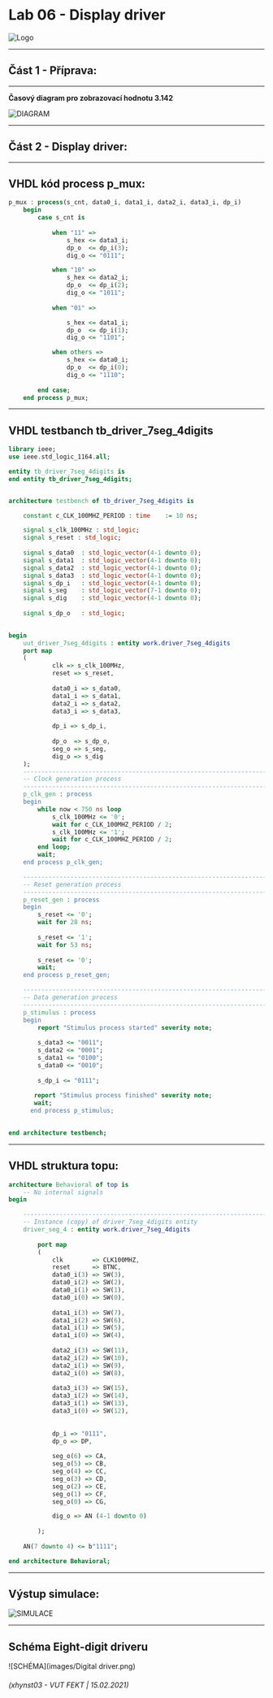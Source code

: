 # Lab 06 - Display driver

![Logo](images/logolink_eng.jpg)

------------------------------------------------------------------------
## Část 1 - Příprava:
------------------------------------------------------------------------

**Časový diagram pro zobrazovací hodnotu 3.142**

![DIAGRAM](images/wavedrom_7-segment.jpg)

------------------------------------------------------------------------
## Část 2 - Display driver:
------------------------------------------------------------------------

**VHDL kód process p_mux:**
------------------------------------------------------------------------

```vhdl
p_mux : process(s_cnt, data0_i, data1_i, data2_i, data3_i, dp_i)
    begin
        case s_cnt is
        
            when "11" =>
                s_hex <= data3_i;
                dp_o  <= dp_i(3);
                dig_o <= "0111";

            when "10" =>
                s_hex <= data2_i;
                dp_o  <= dp_i(2);
                dig_o <= "1011";
                
            when "01" =>

                s_hex <= data1_i;
                dp_o  <= dp_i(1);
                dig_o <= "1101";

            when others =>
                s_hex <= data0_i;
                dp_o  <= dp_i(0);
                dig_o <= "1110";
                
        end case;
    end process p_mux;
```

------------------------------------------------------------------------
**VHDL testbanch tb_driver_7seg_4digits**
------------------------------------------------------------------------

```vhdl
library ieee;
use ieee.std_logic_1164.all;

entity tb_driver_7seg_4digits is
end entity tb_driver_7seg_4digits;


architecture testbench of tb_driver_7seg_4digits is

    constant c_CLK_100MHZ_PERIOD : time    := 10 ns;

    signal s_clk_100MHz : std_logic;
    signal s_reset : std_logic;
    
    signal s_data0  : std_logic_vector(4-1 downto 0);
    signal s_data1  : std_logic_vector(4-1 downto 0);
    signal s_data2  : std_logic_vector(4-1 downto 0);
    signal s_data3  : std_logic_vector(4-1 downto 0);   
    signal s_dp_i   : std_logic_vector(4-1 downto 0);
    signal s_seg    : std_logic_vector(7-1 downto 0);
    signal s_dig    : std_logic_vector(4-1 downto 0);
    
    signal s_dp_o   : std_logic;
    

begin
    uut_driver_7seg_4digits : entity work.driver_7seg_4digits
    port map
    (
            clk => s_clk_100MHz,
            reset => s_reset,
                      
            data0_i => s_data0,
            data1_i => s_data1,
            data2_i => s_data2,
            data3_i => s_data3,
            
            dp_i => s_dp_i,
                    
            dp_o  => s_dp_o,
            seg_o => s_seg, 
            dig_o => s_dig 
    );
    --------------------------------------------------------------------
    -- Clock generation process
    --------------------------------------------------------------------
    p_clk_gen : process
    begin
        while now < 750 ns loop         
            s_clk_100MHz <= '0';
            wait for c_CLK_100MHZ_PERIOD / 2;
            s_clk_100MHz <= '1';
            wait for c_CLK_100MHZ_PERIOD / 2;
        end loop;
        wait;
    end process p_clk_gen;

    --------------------------------------------------------------------
    -- Reset generation process
    --------------------------------------------------------------------    
    p_reset_gen : process
    begin
        s_reset <= '0';
        wait for 28 ns;
        
        s_reset <= '1';
        wait for 53 ns;
       
        s_reset <= '0';
        wait;
    end process p_reset_gen;

    --------------------------------------------------------------------
    -- Data generation process
    --------------------------------------------------------------------
    p_stimulus : process
    begin
        report "Stimulus process started" severity note;
        
        s_data3 <= "0011";
        s_data2 <= "0001";
        s_data1 <= "0100";
        s_data0 <= "0010";
       
        s_dp_i <= "0111";
        
       report "Stimulus process finished" severity note;  
       wait;
      end process p_stimulus; 
        

end architecture testbench;
```
------------------------------------------------------------------------
VHDL struktura topu:
------------------------------------------------------------------------

```vhdl
architecture Behavioral of top is
    -- No internal signals
begin

    --------------------------------------------------------------------
    -- Instance (copy) of driver_7seg_4digits entity
    driver_seg_4 : entity work.driver_7seg_4digits
    
        port map
        (
            clk        => CLK100MHZ,
            reset      => BTNC,
            data0_i(3) => SW(3),
            data0_i(2) => SW(2),
            data0_i(1) => SW(1),
            data0_i(0) => SW(0),
            
            data1_i(3) => SW(7),
            data1_i(2) => SW(6),
            data1_i(1) => SW(5),
            data1_i(0) => SW(4),
            
            data2_i(3) => SW(11),
            data2_i(2) => SW(10),
            data2_i(1) => SW(9),
            data2_i(0) => SW(8),
            
            data3_i(3) => SW(15),
            data3_i(2) => SW(14),
            data3_i(1) => SW(13),
            data3_i(0) => SW(12),
            
            
            dp_i => "0111",
            dp_o => DP,
            
            seg_o(6) => CA,
            seg_o(5) => CB,
            seg_o(4) => CC,
            seg_o(3) => CD,
            seg_o(2) => CE,
            seg_o(1) => CF,
            seg_o(0) => CG,

            dig_o => AN (4-1 downto 0)
            
        );
        
    AN(7 downto 4) <= b"1111";

end architecture Behavioral;
```

------------------------------------------------------------------------
**Výstup simulace:**
------------------------------------------------------------------------

![SIMULACE](images/Výstup-simulace-06.JPG)


------------------------------------------------------------------------
**Schéma Eight-digit driveru**
------------------------------------------------------------------------

![SCHÉMA](images/Digital driver.png)


###### (xhynst03 - VUT FEKT  |  15.02.2021)


